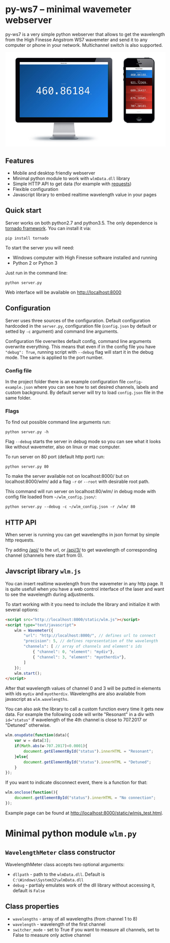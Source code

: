 # py-ws7 – minimal wavemeter webserver

py-ws7 is a very simple python webserver that allows to get the wavelength from the High Finesse Angstrom WS7 wavemeter and send it to any computer or phone in your network. Multichannel switch is also supported.

![python webserver for HighFinesse wavemeter](extra/screenshot.jpg)

## Features

- Mobile and desktop friendly webserver
- Minimal python module to work with `wlmData.dll` library
- Simple HTTP API to get data (for example with [requests](http://docs.python-requests.org/en/master/))
- Flexible configuration
- Javascript library to embed realtime wavelength value in your pages

## Quick start

Server works on both python2.7 and python3.5. The only dependence is [tornado framework](http://www.tornadoweb.org/en/stable/). You can install it via:

```
pip install tornado
```

To start the server you will need:

- Windows computer with High Finesse software installed and running
- Python 2 or Python 3

Just run in the command line:

```
python server.py
```

Web interface will be available on [http://localhost:8000](http://localhost:8000)

## Configuration

Server uses three sources of the configuration. Default configuration hardcoded in the `server.py`, configuration file (`config.json` by default or setted by `-c` argument) and command line arguments.

Configuration file overwrites default config, command line arguments overwrite everything. This means that even if in the config file you have `"debug": True`, running script with `--debug` flag will start it in the debug mode. The same is applied to the port number.

### Config file

In the project folder there is an example configuration file `config-example.json` where you can see how to set desired channels, labels and custom background. By default server will try to load `config.json` file in the same folder.

### Flags

To find out possible command line arguments run:

```
python server.py -h
```

Flag `--debug` starts the server in debug mode so you can see what it looks like without wavemeter, also on linux or mac computer.

To run server on 80 port (default http port) run:

```
python server.py 80
```

To make the server available not on localhost:8000/ but on localhost:8000/wlm/ add a flag `-r` or `--root` with desirable root path.

This command will run server on localhost:80/wlm/ in debug mode with config file loaded from `~/wlm_config.json/`:

```
python server.py --debug -c ~/wlm_config.json -r /wlm/ 80
```

## HTTP API

When server is running you can get wavelengths in json format by simple http requests.

Try adding [/api/](http://localhost:8000/api/) to the url, or [/api/3/](http://localhost:8000/api/3/) to get wavelength of corresponding channel (channels here start from 0).

## Javscript library `wlm.js`

You can insert realtime wavelength from the wavemeter in any http page. It is quite usefull when you have a web control interface of the laser and want to see the wavelength during adjustments.

To start working with it you need to include the library and initialize it with several options:

```html
<script src="http://localhost:8000/static/wlm.js"></script>
<script type="text/javascript">
	wlm = Wavemeter({
		"url": "http://localhost:8000/", // defines url to connect
		"precision": 5, // defines representation of the wavelength
		"channels": [ // array of channels and element's ids
			{ "channel": 0, "element": "mydiv"},
			{ "channel": 3, "element": "myotherdiv"},
		]
	});
	wlm.start();
</script>
```

After that wavelength values of channel 0 and 3 will be putted in elements with ids `mydiv` and `myotherdiv`. Wavelengths are also available from javascript as `wlm.wavelengths`.

You can also ask the library to call a custom function every time it gets new data. For example the following code will write "Resonant" in a div with `id="status"` if wavelength of the 4th channel is close to 707.2017 or "Detuned" otherwise.

```javascript
wlm.onupdate(function(data){
	var w = data[3];
	if(Math.abs(w-707.2017)<0.0001){
		document.getElementById("status").innerHTML = "Resonant";
	}else{
		document.getElementById("status").innerHTML = "Detuned";
	}
});
```

If you want to indicate disconnect event, there is a function for that:

```javascript
wlm.onclose(function(){
	document.getElementById("status").innerHTML = "No connection";
});
```

Example page can be found at [http://localhost:8000/static/wlmjs_test.html](http://localhost:8000/static/wlmjs_test.html).

# Minimal python module `wlm.py`

## `WavelengthMeter` class constructor

WavelengthMeter class accepts two optional arguments:
- `dllpath` - path to the `wlmData.dll`. Default is `C:\Windows\System32\wlmData.dll`
- `debug` - partialy emulates work of the dll library without accessing it, default is `False`

## Class properties

- `wavelengths` - array of all wavelengths (from channel 1 to 8)
- `wavelength` - wavelength of the first channel
- `switcher_mode` - set to True if you want to measure all channels, set to False to measure only active channel

